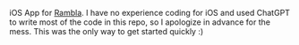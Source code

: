 iOS App for [Rambla](https://danibalcells.com/2023/10/17/rambla/). I have no experience coding for iOS and used ChatGPT to write most of the code in this repo, so I apologize in advance for the mess. This was the only way to get started quickly :)

